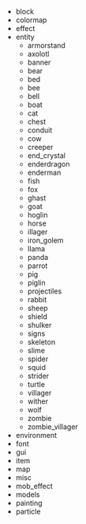 - block
- colormap
- effect
- entity
  - armorstand
  - axolotl
  - banner
  - bear
  - bed
  - bee
  - bell
  - boat
  - cat
  - chest
  - conduit
  - cow
  - creeper
  - end_crystal
  - enderdragon
  - enderman
  - fish
  - fox
  - ghast
  - goat
  - hoglin
  - horse
  - illager
  - iron_golem
  - llama
  - panda
  - parrot
  - pig
  - piglin
  - projectiles
  - rabbit
  - sheep
  - shield
  - shulker
  - signs
  - skeleton
  - slime
  - spider
  - squid
  - strider
  - turtle
  - villager
  - wither
  - wolf
  - zombie
  - zombie_villager
- environment
- font
- gui
- item
- map
- misc
- mob_effect
- models
- painting
- particle
